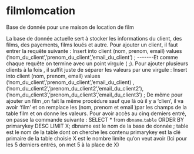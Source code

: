 # filmlomcation
Base de donnée pour une maison de location de film

La base de donnée actuelle sert à stocker les informations du client, des films, des payements, films loués et autre. 
Pour ajouter un client, il faut entrer la requête suivante :
Insert into client (nom, prenom, email) values (‘nom_du_client’,’prenom_du_client’,’email_du_client’) ;
-------Et comme chaque requête on termine avec  un point virgule ( ;). Pour ajouter plusieurs clients à la fois , il suffit juste de séparer les valeurs par une virgule :
Insert into client (nom, prenom, email) values (‘nom_du_client’,’prenom_du_client’,’email_du_client) ,
(‘nom_du_client2’,’prenom_du_client2’,’email_du_client2’),
(‘nom_du_client3’,’prenom_du_client3’,’email_du_client3’) ; 
De même pour ajouter un film ,on fait la même procédure sauf que là où il y a ‘clien’, il va avoir ‘film’ et on remplace les (nom, prenom et email )par les champs de la table film et on donne les valeurs.
Pour avoir accès au cinq derniers entré, on passe la commande suivante :
SELECT * from `dbname`.`table` ORDER BY primarykey DESC LIMIT X;
dbname est le nom de la base de donnée ;
table est le nom de la table dont on cherche les contenu
primarykey est la clé primaire de la table choisie
X est le nombre limite qu’on veut avoir (Ici pour les 5 derniers entrés, on met 5 à la place de X)

